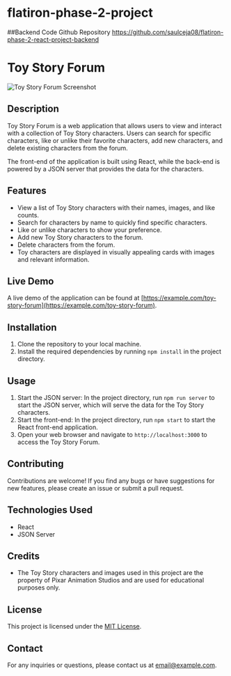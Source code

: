 # flatiron-phase-2-project

##Backend Code Github Repository
https://github.com/saulceja08/flatiron-phase-2-react-project-backend

# Toy Story Forum

![Toy Story Forum Screenshot](/path/to/screenshot.png)

## Description

Toy Story Forum is a web application that allows users to view and interact with a collection of Toy Story characters. Users can search for specific characters, like or unlike their favorite characters, add new characters, and delete existing characters from the forum.

The front-end of the application is built using React, while the back-end is powered by a JSON server that provides the data for the characters.

## Features

- View a list of Toy Story characters with their names, images, and like counts.
- Search for characters by name to quickly find specific characters.
- Like or unlike characters to show your preference.
- Add new Toy Story characters to the forum.
- Delete characters from the forum.
- Toy characters are displayed in visually appealing cards with images and relevant information.

## Live Demo

A live demo of the application can be found at [https://example.com/toy-story-forum](https://example.com/toy-story-forum).

## Installation

1. Clone the repository to your local machine.
2. Install the required dependencies by running `npm install` in the project directory.

## Usage

1. Start the JSON server: In the project directory, run `npm run server` to start the JSON server, which will serve the data for the Toy Story characters.
2. Start the front-end: In the project directory, run `npm start` to start the React front-end application.
3. Open your web browser and navigate to `http://localhost:3000` to access the Toy Story Forum.

## Contributing

Contributions are welcome! If you find any bugs or have suggestions for new features, please create an issue or submit a pull request.

## Technologies Used

- React
- JSON Server

## Credits

- The Toy Story characters and images used in this project are the property of Pixar Animation Studios and are used for educational purposes only.

## License

This project is licensed under the [MIT License](LICENSE).

## Contact

For any inquiries or questions, please contact us at [email@example.com](mailto:email@example.com).
